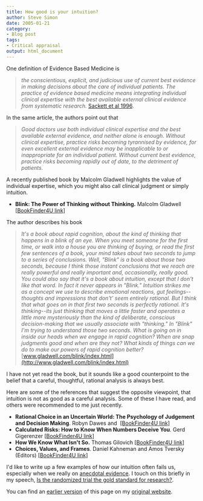 ```yaml
---
title: How good is your intuition?
author: Steve Simon
date: 2005-01-21
category:
- Blog post
tags:
- Critical appraisal
output: html_document
---
```

One definition of Evidence Based Medicine is

> *the conscientious, explicit, and judicious use of current best
> evidence in making decisions about the care of individual patients.
> The practice of evidence based medicine means integrating individual
> clinical expertise with the best available external clinical evidence
> from systematic research.* [Sackett et al
> 1996](http://bmj.bmjjournals.com/cgi/content/full/312/7023/71).

In the same article, the authors point out that

> *Good doctors use both individual clinical expertise and the best
> available external evidence, and neither alone is enough. Without
> clinical expertise, practice risks becoming tyrannised by evidence,
> for even excellent external evidence may be inapplicable to or
> inappropriate for an individual patient. Without current best
> evidence, practice risks becoming rapidly out of date, to the
> detriment of patients.*

A recently published book by Malcolm Gladwell highlights the value of
individual expertise, which you might also call clinical judgment or
simply intuition.

-   **Blink: The Power of Thinking without Thinking.** Malcolm Gladwell
    [\[BookFinder4U
    link\]](http://www.bookfinder4u.com/detail/0316172324.html)

The author describes his book

> *It\'s a book about rapid cognition, about the kind of thinking that
> happens in a blink of an eye. When you meet someone for the first
> time, or walk into a house you are thinking of buying, or read the
> first few sentences of a book, your mind takes about two seconds to
> jump to a series of conclusions. Well, \"Blink\" is a book about those
> two seconds, because I think those instant conclusions that we reach
> are really powerful and really important and, occasionally, really
> good. You could also say that it\'s a book about intuition, except
> that I don\'t like that word. In fact it never appears in \"Blink.\"
> Intuition strikes me as a concept we use to describe emotional
> reactions, gut feelings\--thoughts and impressions that don\'t\' seem
> entirely rational. But I think that what goes on in that first two
> seconds is perfectly rational. It\'s thinking\--its just thinking that
> moves a little faster and operates a little more mysteriously than the
> kind of deliberate, conscious decision-making that we usually
> associate with \"thinking.\" In \"Blink\" I\'m trying to understand
> those two seconds. What is going on in inside our heads when we engage
> in rapid cognition? When are snap judgments good and when are they
> not? What kinds of things can we do to make our powers of rapid
> cognition better?*
> [www.gladwell.com/blink/index.html](http://www.gladwell.com/blink/index.html)

I have not yet read the book, but it sounds like a good counterpoint to
the belief that a careful, thoughtful, rational analysis is always best.

Here are some of the references that suggest the opposite viewpoint,
that intuition is not as good as a careful analysis. Some of these I
have read, and others were recommended to me just recently.

-   **Rational Choice in an Uncertain World: The Psychology of Judgement
    and Decision Making**. Robyn Dawes and  [\[BookFinder4U
    link\]](http://www.bookfinder4u.com/detail/076192275X.html)
-   **Calculated Risks: How to Know When Numbers Deceive You**. Gerd
    Gigerenzer [\[BookFinder4U
    link\]](http://www.bookfinder4u.com/detail/0743254236.html)
-   **How We Know What Isn\'t So.** Thomas Gilovich [\[BookFinder4U
    link\]](http://www.bookfinder4u.com/detail/0029117062.html)
-   **Choices, Values, and Frames**. Daniel Kahneman and Amos Tversky 
    (Editors) [\[BookFinder4U
    link\]](http://www.bookfinder4u.com/detail/0521284147.html)

I\'d like to write up a few examples of how our intuition often fails
us, especially when we really on [anecdotal
evidence](http://en.wikipedia.org/wiki/Anecdotal_evidence). I touch on
this briefly in my speech, [Is the randomized trial the gold standard
for
research?](http://www.childrensmercy.org/stats/weblog2004/GoldStandard.asp).

You can find an [earlier version](http://www.pmean.com/05/Intuition.html) of this page on my [original website](http://www.pmean.com/original_site.html).
